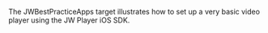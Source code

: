The JWBestPracticeApps target illustrates how to set up a very basic video player using the JW Player iOS SDK.
